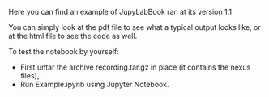 Here you can find an example of JupyLabBook ran at its version 1.1

You can simply look at the pdf file to see what a typical output looks like, or at the html file to see the code as well.

To test the notebook by yourself:
- First untar the archive recording.tar.gz in place (it contains the nexus files),    
- Run Example.ipynb using Jupyter Notebook.
